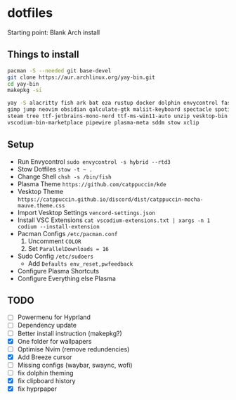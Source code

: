 # dotfiles
Starting point: Blank Arch install

## Things to install
```bash
pacman -S --needed git base-devel
git clone https://aur.archlinux.org/yay-bin.git
cd yay-bin
makepkg -si

yay -S alacritty fish ark bat eza rustup docker dolphin envycontrol fastfetch firefox fish fzf \
gimp jump neovim obsidian qalculate-gtk maliit-keyboard spectacle spotify-launcher starship \
steam tree ttf-jetbrains-mono-nerd ttf-ms-win11-auto unzip vesktop-bin vscodium-bin \
vscodium-bin-marketplace pipewire plasma-meta sddm stow xclip
```
## Setup
- Run Envycontrol `sudo envycontrol -s hybrid --rtd3`
- Stow Dotfiles `stow -t ~ .`
- Change Shell `chsh -s /bin/fish`
- Plasma Theme `https://github.com/catppuccin/kde`
- Vesktop Theme `https://catppuccin.github.io/discord/dist/catppuccin-mocha-mauve.theme.css`
- Import Vesktop Settings `vencord-settings.json`
- Install VSC Extensions `cat vscodium-extensions.txt | xargs -n 1 codium --install-extension`
- Pacman Configs `/etc/pacman.conf` 
  1. Uncomment `COLOR` 
  2. Set `ParallelDownloads = 16`
- Sudo Config `/etc/sudoers`
  - Add `Defaults env_reset,pwfeedback`
- Configure Plasma Shortcuts
- Configure Everything else Plasma

## TODO

- [ ] Powermenu for Hyprland
- [ ] Dependency update
- [ ] Better install instruction (makepkg?)
- [X] One folder for wallpapers
- [ ] Optimise Nvim (remove redundencies)
- [X] Add Breeze cursor
- [ ] Missing configs (waybar, swaync, wofi)
- [ ] fix dolphin theming
- [X] fix clipboard history
- [X] fix hyprpaper
